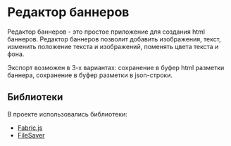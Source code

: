 # Редактор баннеров

Редактор баннеров - это простое приложение для создания html баннеров. Редактор баннеров позволит добавить изображения, текст, изменить положение текста и изображений, поменять цвета текста и фона.

Экспорт возможен в 3-х вариантах: сохранение в буфер html разметки баннера, сохранение в буфер разметки в json-строки.

## Библиотеки
В проекте использовались библиотеки:
- [Fabric.js](https://github.com/fabricjs)
- [FileSaver](https://github.com/eligrey/FileSaver.js/)
